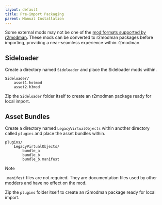 ```yaml
---
layout: default
title: Pre-import Packaging
parent: Manual Installation
---
```


Some external mods may not be one of the [mod formats supported by r2modman](importing.md#supported-formats). These mods
can be converted to r2modman packages before importing, providing a near-seamless experience within r2modman.

## Sideloader

Create a directory named `Sideloader` and place the Sideloader mods within.

```text
Sideloader/
    asset1.hotmod
    asset2.h3mod
```

Zip the `Sideloader` folder itself to create an r2modman package ready for local import.

## Asset Bundles

Create a directory named `LegacyVirtualObjects` within another directory called `plugins` and place the asset bundles
within.

```text
plugins/
    LegacyVirtualObjects/
        bundle_a
        bundle_b
        bundle_b.manifest
```

> [!NOTE]
> `.manifest` files are not required. They are documentation files used by other modders and have no effect on the mod.

Zip the `plugins` folder itself to create an r2modman package ready for local import.
